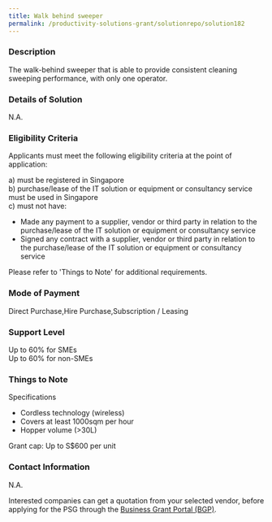 ```yaml
---
title: Walk behind sweeper
permalink: /productivity-solutions-grant/solutionrepo/solution182
---
```


### Description

The walk-behind sweeper that is able to provide consistent cleaning sweeping performance, with only one operator.

### Details of Solution

N.A.

### Eligibility Criteria

Applicants must meet the following eligibility criteria at the point of application:

a) must be registered in Singapore <br>
b) purchase/lease of the IT solution or equipment or consultancy service must be used in Singapore <br>
c) must not have:
- Made any payment to a supplier, vendor or third party in relation to the purchase/lease of the IT solution or equipment or consultancy service
- Signed any contract with a supplier, vendor or third party in relation to the purchase/lease of the IT solution or equipment or consultancy service

Please refer to 'Things to Note' for additional requirements.

### Mode of Payment
Direct Purchase,Hire Purchase,Subscription / Leasing

### Support Level
Up to 60% for SMEs <br>
Up to 60% for non-SMEs

### Things to Note
Specifications
- Cordless technology (wireless)
- Covers at least 1000sqm per hour
- Hopper volume (>30L)

Grant cap: Up to S$600 per unit

### Contact Information
N.A.

Interested companies can get a quotation from your selected vendor, before applying for the PSG through the <a target='_blank' href='https://www.businessgrants.gov.sg/'>Business Grant Portal (BGP)</a>.
